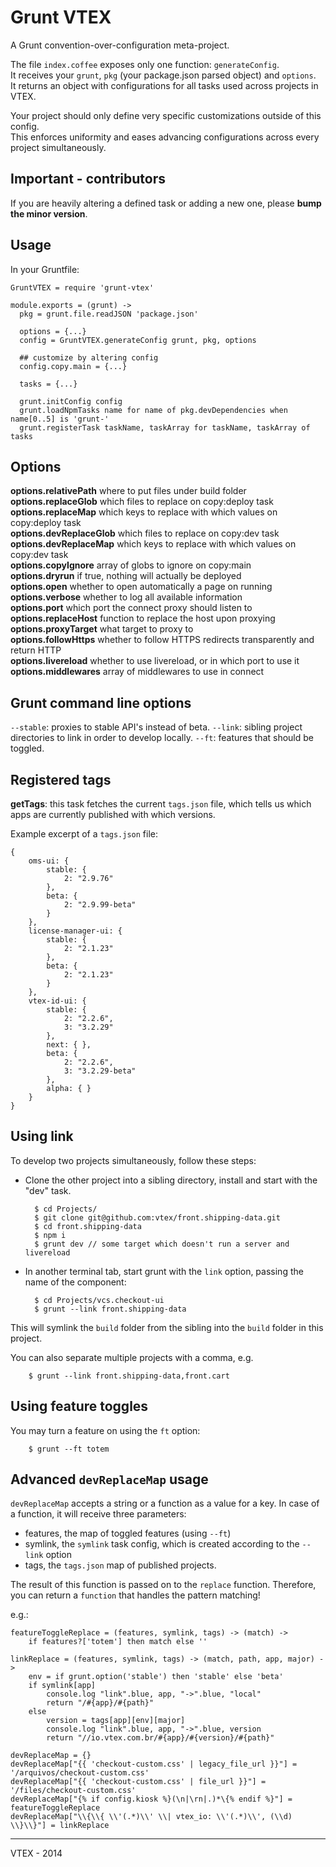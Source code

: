 # Grunt VTEX

A Grunt convention-over-configuration meta-project.

The file `index.coffee` exposes only one function: `generateConfig`.  
It receives your `grunt`, `pkg` (your package.json parsed object) and `options`.  
It returns an object with configurations for all tasks used across projects in VTEX.  

Your project should only define very specific customizations outside of this config.  
This enforces uniformity and eases advancing configurations across every project simultaneously.

## Important - contributors

If you are heavily altering a defined task or adding a new one, please **bump the minor version**.

## Usage

In your Gruntfile:

    GruntVTEX = require 'grunt-vtex'

    module.exports = (grunt) ->
      pkg = grunt.file.readJSON 'package.json'
  
      options = {...}
      config = GruntVTEX.generateConfig grunt, pkg, options

      ## customize by altering config
      config.copy.main = {...}
      
      tasks = {...}
    
      grunt.initConfig config
      grunt.loadNpmTasks name for name of pkg.devDependencies when name[0..5] is 'grunt-'
      grunt.registerTask taskName, taskArray for taskName, taskArray of tasks

## Options

**options.relativePath** where to put files under build folder  
**options.replaceGlob** which files to replace on copy:deploy task  
**options.replaceMap** which keys to replace with which values on copy:deploy task  
**options.devReplaceGlob** which files to replace on copy:dev task  
**options.devReplaceMap** which keys to replace with which values on copy:dev task  
**options.copyIgnore** array of globs to ignore on copy:main  
**options.dryrun** if true, nothing will actually be deployed  
**options.open** whether to open automatically a page on running  
**options.verbose** whether to log all available information  
**options.port** which port the connect proxy should listen to  
**options.replaceHost** function to replace the host upon proxying  
**options.proxyTarget** what target to proxy to  
**options.followHttps** whether to follow HTTPS redirects transparently and return HTTP  
**options.livereload** whether to use livereload, or in which port to use it 
**options.middlewares** array of middlewares to use in connect  

## Grunt command line options

`--stable`: proxies to stable API's instead of beta.
`--link`: sibling project directories to link in order to develop locally.
`--ft`: features that should be toggled.

## Registered tags

**getTags**: this task fetches the current `tags.json` file, which tells us which apps are currently published with which versions. 

Example excerpt of a `tags.json` file:

    {
        oms-ui: {
            stable: {
                2: "2.9.76"
            },
            beta: {
                2: "2.9.99-beta"
            }
        },
        license-manager-ui: {
            stable: {
                2: "2.1.23"
            },
            beta: {
                2: "2.1.23"
            }
        },
        vtex-id-ui: {
            stable: {
                2: "2.2.6",
                3: "3.2.29"
            },
            next: { },
            beta: {
                2: "2.2.6",
                3: "3.2.29-beta"
            },
            alpha: { }
        }
    }

## Using link

To develop two projects simultaneously, follow these steps:

- Clone the other project into a sibling directory, install and start with the "dev" task.

        $ cd Projects/
        $ git clone git@github.com:vtex/front.shipping-data.git
        $ cd front.shipping-data
        $ npm i
        $ grunt dev // some target which doesn't run a server and livereload

- In another terminal tab, start grunt with the `link` option, passing the name of the component:

        $ cd Projects/vcs.checkout-ui
        $ grunt --link front.shipping-data
    
This will symlink the `build` folder from the sibling into the `build` folder in this project.

You can also separate multiple projects with a comma, e.g.

        $ grunt --link front.shipping-data,front.cart

## Using feature toggles

You may turn a feature on using the `ft` option:

        $ grunt --ft totem
  
## Advanced `devReplaceMap` usage

`devReplaceMap` accepts a string or a function as a value for a key. In case of a function, it will receive three parameters:

- features, the map of toggled features (using `--ft`)
- symlink, the `symlink` task config, which is created according to the `--link` option
- tags, the `tags.json` map of published projects.

The result of this function is passed on to the `replace` function. Therefore, you can return a `function` that handles the pattern matching!

e.g.:

    featureToggleReplace = (features, symlink, tags) ->	(match) ->
		if features?['totem'] then match else ''

	linkReplace = (features, symlink, tags) -> (match, path, app, major) ->
		env = if grunt.option('stable') then 'stable' else 'beta'
		if symlink[app]
			console.log "link".blue, app, "->".blue, "local"
			return "/#{app}/#{path}"
		else
			version = tags[app][env][major]
			console.log "link".blue, app, "->".blue, version
			return "//io.vtex.com.br/#{app}/#{version}/#{path}"

	devReplaceMap = {}
	devReplaceMap["{{ 'checkout-custom.css' | legacy_file_url }}"] = '/arquivos/checkout-custom.css'
	devReplaceMap["{{ 'checkout-custom.css' | file_url }}"] = '/files/checkout-custom.css'
	devReplaceMap["{% if config.kiosk %}(\n|\rn|.)*\{% endif %}"] = featureToggleReplace
	devReplaceMap["\\{\\{ \\'(.*)\\' \\| vtex_io: \\'(.*)\\', (\\d) \\}\\}"] = linkReplace
  
------

VTEX - 2014
